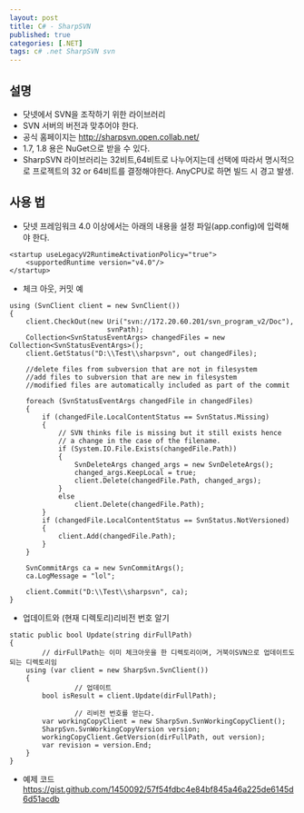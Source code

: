 ```yaml
---
layout: post
title: C# - SharpSVN
published: true
categories: [.NET]
tags: c# .net SharpSVN svn
---
```

## 설명
* 닷넷에서 SVN을 조작하기 위한 라이브러리
* SVN 서버의 버전과 맞추어야 한다.
* 공식 홈페이지는 http://sharpsvn.open.collab.net/
* 1.7, 1.8 용은 NuGet으로 받을 수 있다.
* SharpSVN 라이브러리는 32비트,64비트로 나누어지는데 선택에 따라서 명시적으로 프로젝트의 32 or 64비트를 결정해야한다. AnyCPU로 하면 빌드 시 경고 발생.
  
  
  
## 사용 법
* 닷넷 프레임워크 4.0 이상에서는 아래의 내용을 설정 파일(app.config)에 입력해야 한다.
  
```
<startup useLegacyV2RuntimeActivationPolicy="true">
    <supportedRuntime version="v4.0"/>
</startup>
```
  
* 체크 아웃, 커밋 예
  
```
using (SvnClient client = new SvnClient())
{
    client.CheckOut(new Uri("svn://172.20.60.201/svn_program_v2/Doc"),
                        svnPath);
    Collection<SvnStatusEventArgs> changedFiles = new Collection<SvnStatusEventArgs>();
    client.GetStatus("D:\\Test\\sharpsvn", out changedFiles);

    //delete files from subversion that are not in filesystem
    //add files to subversion that are new in filesystem
    //modified files are automatically included as part of the commit

    foreach (SvnStatusEventArgs changedFile in changedFiles)
    {
        if (changedFile.LocalContentStatus == SvnStatus.Missing)
        {
            // SVN thinks file is missing but it still exists hence
            // a change in the case of the filename.
            if (System.IO.File.Exists(changedFile.Path))
            {
                SvnDeleteArgs changed_args = new SvnDeleteArgs();
                changed_args.KeepLocal = true;
                client.Delete(changedFile.Path, changed_args);
            }
            else
                client.Delete(changedFile.Path);
        }
        if (changedFile.LocalContentStatus == SvnStatus.NotVersioned)
        {
            client.Add(changedFile.Path);
        }
    }

    SvnCommitArgs ca = new SvnCommitArgs();
    ca.LogMessage = "lol";

    client.Commit("D:\\Test\\sharpsvn", ca);
}
```
  
* 업데이트와 (현재 디렉토리)리비전 번호 알기
  
```
static public bool Update(string dirFullPath)
{
        // dirFullPath는 이미 체크아웃을 한 디렉토리이며, 거북이SVN으로 업데이트도 되는 디렉토리임
    using (var client = new SharpSvn.SvnClient())
    {
                // 업데이트
        bool isResult = client.Update(dirFullPath);

                // 리비전 번호를 얻는다.
        var workingCopyClient = new SharpSvn.SvnWorkingCopyClient();
        SharpSvn.SvnWorkingCopyVersion version;
        workingCopyClient.GetVersion(dirFullPath, out version);
        var revision = version.End;
    }
}
```
  
* 예제 코드 https://gist.github.com/1450092/57f54fdbc4e84bf845a46a225de6145d6d51acdb
  